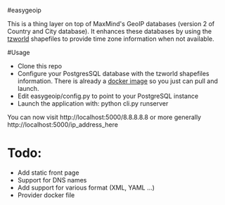 #easygeoip

This is a thing layer on top of MaxMind's GeoIP databases (version 2 of Country and City database).
It enhances these databases by using the [tzworld](http://efele.net/maps/tz/world/) shapefiles to 
provide time zone information when not available.
 
#Usage

- Clone this repo
- Configure your PostgresSQL database with the tzworld shapefiles information. There is already
a [docker image](https://registry.hub.docker.com/u/yoanisgil/tzworld/) so you just can pull and 
launch.
- Edit easygeoip/config.py to point to your PostgreSQL instance
- Launch the application with: python cli.py runserver

You can now visit http://localhost:5000/8.8.8.8.8 or more generally http://localhost:5000/ip_address_here


# Todo:

- Add static front page
- Support for DNS names
- Add support for various format (XML, YAML ...)
- Provider docker file



